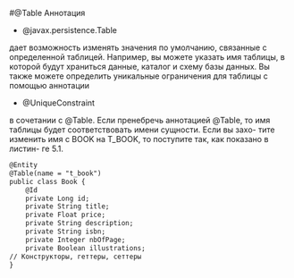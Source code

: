#@Table
Аннотация 
* @javax.persistence.Table 

дает возможность изменять значения по
умолчанию, связанные с определенной таблицей. Например, вы можете указать
имя таблицы, в которой будут храниться данные, каталог и схему базы данных.
Вы также можете определить уникальные ограничения для таблицы с помощью
аннотации 
* @UniqueConstraint 

в сочетании с @Table. Если пренебречь аннотацией
@Table, то имя таблицы будет соответствовать имени сущности. Если вы захо-
тите изменить имя с BOOK на T_BOOK, то поступите так, как показано в листин-
ге 5.1.
```xml
@Entity
@Table(name = "t_book")
public class Book {
    @Id
    private Long id;
    private String title;
    private Float price;
    private String description;
    private String isbn;
    private Integer nbOfPage;
    private Boolean illustrations;
// Конструкторы, геттеры, сеттеры
}
```